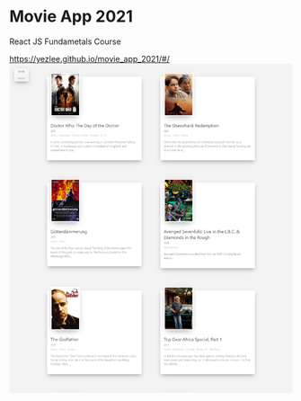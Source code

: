 # Movie App 2021

React JS Fundametals Course

https://yezlee.github.io/movie_app_2021/#/
<a href="https://yezlee.github.io/movie_app_2021/#/">
  <img src = "/screencapture-yezlee-github-io-movie-app-2021-2021-07-12-21_02_51.png">       
</a>
